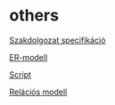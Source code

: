 # others
[Szakdolgozat specifikáció](https://onedrive.live.com/view.aspx?resid=D32417D921A94500!350032&ithint=file%2cdocx&authkey=!AOA51Ca1FbhZ1I4)

[ER-modell](https://viewer.diagrams.net/?tags=%7B%7D&highlight=0000ff&edit=_blank&layers=1&nav=1&title=UtolsoERModell.drawio#R7Vxbd5s4EP41OWf3wT0IIXAem0u73dPupu1pu33KUYyC6QKiXBy7v34lEFeRBKc2Et30oUEjIeD7ZkYzYvAJPA%2B3rxMcr99RlwQnpuFuT%2BDFicn%2BWafsD5fsSolzapUCL%2FHdUgQawUf%2FBxFCQ0hz3yVpZ2BGaZD5cVe4olFEVllHhpOE3nWH3dKge9UYe0QSfFzhQJZ%2B8d1sXUqXptPI%2FyC%2Bt66uDGzxwCGuBosnSdfYpXctEbw8gecJpVl5FG7PScDBq3Apz3t1T299YwmJsjEnhPa7997fb5w0%2BvwBvLc3eHObL4Apbi7bVU9MXAaAaEY0Yn%2FOEppHLuHzGKxFk2xNPRrh4C2lMRMCJvxGsmwn6MN5RplonYWB6CVbP%2FuHn%2F4CidZXMRk%2Fvti2G7uqEWXJrnUSb36t5uON5rSi1ZznvuTEN7fPJK%2F8IBD9Mm4CypTmyYo8BJbQP5x4JHtgHCrHcSBbFxCsvCY0JOx%2B2YCEBDjzN11Nw0JhvXpcwyk7ELTuQ3E57wYHubjSFUluaRKSJJXI7zJ9t%2FYz8jHGBSp3zMC7rN6L5IYkGdk%2B%2BOyi11oK6xDuoWreNbYGKgNat%2BzMNo6ElmUrNAjwJIMwlBmEOdIgoKOVRVRrks4cgw7DDeH6cgy04hgZzxwfnmNTL47BM8eH51iv6AWpDFAf41g5V7ZeXMFnru7nytKKK1PKCj6lOiQEC9BNCMxT1RkBcDTWat0yAjjSGvRKCMDymeKDUwz0CiTADJK%2B%2BXGsVwBiziDpmx%2FHegUuaGI7bjHc8D2XpG8sx0iv9RhKwelbumLXpZH6ANVGugWo5iy2rO22TSyMFwDCR82Cta5I4jOYSHJ0W7FG2ko1oSa2Ys4iPbEB7PFv2M5M%2BYd68f%2BcuxyBY702us3n3OUIHOsV18JZ5C7WL%2BTH9dqfQEgKeqdRiIaIyw8hjnYSFQ39%2B6U1x6fw4BZcnMrgwLvWgJj6UZa2Zr7igiYjqCN7kRHAbiEWOyhnbHSjvrWfUJel9uqyZxb8f1EXy3pQXaTxCChQL0vSrssNEY%2BlNP2unl6f9HvIb9sBu%2BpZzg48fsDOFyJ2hVoq22sQ%2BHFKJsHR6jktIMO4HEARHu0tm87vjpsQl7ndjlMzgGbRjz3SF%2Bq1iWFLNhThkCg1EOToZSDOLN2MbXRRtFTDCOSVLaCra%2BXq5lhOFyhLNVDyupZmCWFORak%2B9Xbf1cMku64VZgj42U6tPvWiRmugst6ZEqj6EeblwEzdHFiV57VwxB65DvzQV2ua%2FcjcclQjJb9GVO7mzV7yZyHVIMnr4QpnxKN87tIW0xhHHcTs7zn%2FaO1sRQPKItqXPEz0bvBv7B7ZTRi9P78XyBm3NMoWtzj0g115SkgjmpZY1%2F1pEbfzXiPelnIGbLbAge9FZUfKQtvSK1S30fgJ1P8QETEkuLT4yq5uVcigAhsmueDHXH0RxwIxQB8bC%2BqxlT48aRqzmaYkoO7h%2F3H4mYD7R1Q8I28Up9ddxWU6%2Fc2MJWH1jJWa80EtRef9hapzeaHsXAJ6cwkNH%2FP8dVf96I0ZIG4I9cgiOKym2TXywsdW8tIw6r5lq0sYSN0HW33MUGq517p%2Bn5iiWbPTFnZ1RoyTlKterkor0WDFsmDPxdiqXYwcSbrMxagFydZsWYfzDI8WoB8fGaqBlOMjEmI%2FuMaum5BU3sGcFq5%2BkDRh%2FvLt%2B1%2FwzZerm7NX%2Be3X4D3xdhZaTFs7VB3vVU235%2FffRYDQ210rZJ13FEeruBtbcifUVJMNOCjHyjFJQj9NfRopNpleJougag8jh8zK84pFz68g1fsiUF70PWZjJNHM%2Fw5si0yLk7x%2FdOMzB3utPETq7bQh5RGSvAMe4zS9o4mrFKe%2Bf1KuUmjieuCnrOlPr5C%2Fp%2Brg6Ss2Gl0wpNWKjeRV6IoFOf7Kj4tKeUkHkjUNb%2FL0cZvoasYhLKT3Iy9Dv%2FIyZCHLo1mI7Eq%2BrEki%2B1t1mPWrPpRjZqNpvcq0NagH9yr22DxArypUe9qvCZ6WD%2BqzdoxmWbNyCznbE78JNlDgpcwFwt67kpHvkw7hAQe3SuQKpVntixxkz2MQGDDSCJR9OPPQXbdsYE3zlFxHeXijOE3t1x7BCbfwB7Gypl37f6VdwkE8zVlajClZjPIyl6XC1w%2BfPgPvPIs3qz9vLuLTxcs32SJdTBwl72UpY7S5p2qPqvcgCAepq5cK4fslTRD1SCzNSZzV43G%2Fmvj7n6pbeBPHgU9%2BevtJUvcB1O%2B3AFPdWjEI08RrhTa%2FKHwQy9kra5xgHXjoJluGkCfBdeBH%2Fyq1BOhYHUtAx1sLTkR5SMu%2FNIUh8PI%2F)

[Script](https://docs.google.com/document/d/e/2PACX-1vRJLQf202Y7KgG197yfstgQ_B5D_wssfmtCd10WPRdQl3JN0zYSXmkYFVBYHbDRfj45zHZqfqBDR5Ak/pub)

[Relációs modell](https://drive.google.com/file/d/1IG2Dm_CiZHkzg23VGTjjDlfjR86CzkpS/view?usp=sharing)


